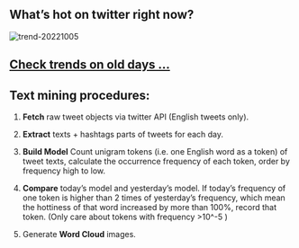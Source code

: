 ## What’s hot on twitter right now?

![trend-20221005][wordcloud]

[wordcloud]: https://raw.githubusercontent.com/xdqc/tweet-trend-everyday/master/word-cloud/trend-20221005.png?token=AF5V4P7ADR6KQBZ4CEDTNIK6AXRMU "trend-20221005"

## [Check trends on old days ...](https://github.com/xdqc/tweet-trend-everyday/tree/master/word-cloud)

## Text mining procedures:

1. **Fetch** raw tweet objects via twitter API (English tweets only).

2. **Extract** texts + hashtags parts of tweets for each day.

3. **Build Model** Count unigram tokens (i.e. one English word as a token) of tweet texts, calculate the occurrence frequency of each token, order by frequency high to low.

4. **Compare** today’s model and yesterday’s model. If today’s frequency of one token is higher than 2 times of yesterday’s frequency, which mean the hottiness of that word increased by more than 100%, record that token. (Only care about tokens with frequency >10^-5 )

5. Generate **Word Cloud** images.
